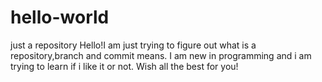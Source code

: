 # hello-world
just a repository
Hello!I am just trying to figure out what is a repository,branch and commit means.
I am new in programming and i am trying to learn if i like it or not.
Wish all the best for you!
